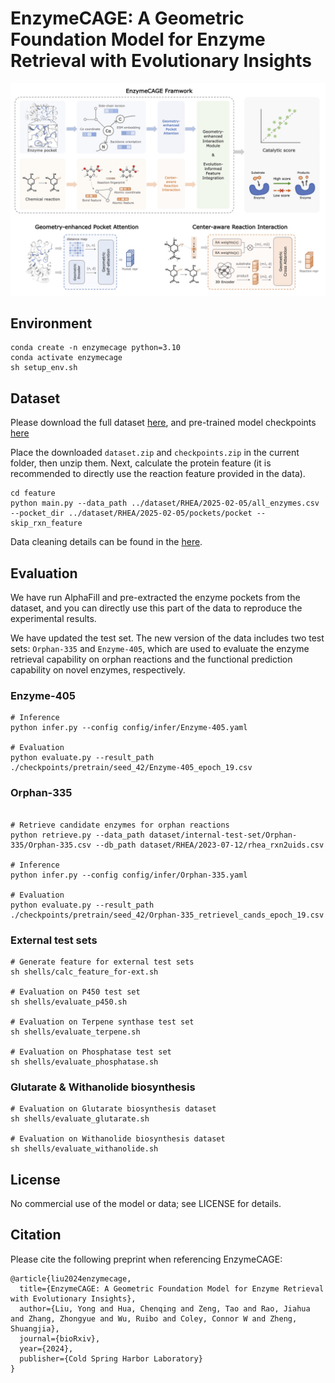 # EnzymeCAGE: A Geometric Foundation Model for Enzyme Retrieval with Evolutionary Insights

![EnzymeCAGE](./image/EnzymeCAGE.jpg)

## Environment 
```shell
conda create -n enzymecage python=3.10
conda activate enzymecage
sh setup_env.sh
```

## Dataset
Please download the full dataset [here](https://drive.google.com/file/d/1REquVhOpCDPmIuf3JGUsuS2O1zDT-yDl/view?usp=sharing), and pre-trained model checkpoints [here](https://drive.google.com/file/d/1LLsS_MMKEbFpU2iIOF9ro46cO86S-SCt/view?usp=sharing)

Place the downloaded `dataset.zip` and `checkpoints.zip` in the current folder, then unzip them. Next, calculate the protein feature (it is recommended to directly use the reaction feature provided in the data).

```shell
cd feature
python main.py --data_path ../dataset/RHEA/2025-02-05/all_enzymes.csv --pocket_dir ../dataset/RHEA/2025-02-05/pockets/pocket --skip_rxn_feature
```

Data cleaning details can be found in the [here](./scripts/README.md).

## Evaluation
We have run AlphaFill and pre-extracted the enzyme pockets from the dataset, and you can directly use this part of the data to reproduce the experimental results.

We have updated the test set. The new version of the data includes two test sets: `Orphan-335` and `Enzyme-405`, which are used to evaluate the enzyme retrieval capability on orphan reactions and the functional prediction capability on novel enzymes, respectively.

### Enzyme-405

```shell
# Inference
python infer.py --config config/infer/Enzyme-405.yaml

# Evaluation
python evaluate.py --result_path ./checkpoints/pretrain/seed_42/Enzyme-405_epoch_19.csv
```

### Orphan-335

```shell

# Retrieve candidate enzymes for orphan reactions
python retrieve.py --data_path dataset/internal-test-set/Orphan-335/Orphan-335.csv --db_path dataset/RHEA/2023-07-12/rhea_rxn2uids.csv

# Inference
python infer.py --config config/infer/Orphan-335.yaml

# Evaluation
python evaluate.py --result_path ./checkpoints/pretrain/seed_42/Orphan-335_retrievel_cands_epoch_19.csv
```

### External test sets

```shell
# Generate feature for external test sets
sh shells/calc_feature_for-ext.sh

# Evaluation on P450 test set
sh shells/evaluate_p450.sh

# Evaluation on Terpene synthase test set
sh shells/evaluate_terpene.sh

# Evaluation on Phosphatase test set
sh shells/evaluate_phosphatase.sh
```

### Glutarate & Withanolide biosynthesis
```shell
# Evaluation on Glutarate biosynthesis dataset
sh shells/evaluate_glutarate.sh

# Evaluation on Withanolide biosynthesis dataset
sh shells/evaluate_withanolide.sh
```


## License
No commercial use of the model or data; see LICENSE for details.

## Citation
Please cite the following preprint when referencing EnzymeCAGE:
```
@article{liu2024enzymecage,
  title={EnzymeCAGE: A Geometric Foundation Model for Enzyme Retrieval with Evolutionary Insights},
  author={Liu, Yong and Hua, Chenqing and Zeng, Tao and Rao, Jiahua and Zhang, Zhongyue and Wu, Ruibo and Coley, Connor W and Zheng, Shuangjia},
  journal={bioRxiv},
  year={2024},
  publisher={Cold Spring Harbor Laboratory}
}
```
